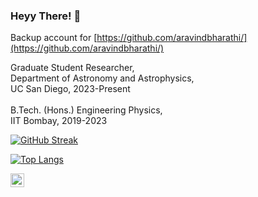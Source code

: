 ### Heyy There! 👋

Backup account for [https://github.com/aravindbharathi/](https://github.com/aravindbharathi/)

Graduate Student Researcher,<br>
Department of Astronomy and Astrophysics,<br>
UC San Diego, 2023-Present<br><br>
B.Tech. (Hons.) Engineering Physics,<br>
IIT Bombay, 2019-2023

[![GitHub Streak](https://github-readme-streak-stats.herokuapp.com/?user=aravindbharathi&count_private=true&theme=tokyonight)](https://git.io/streak-stats)
  
[![Top Langs](https://github-readme-stats.vercel.app/api/top-langs/?username=aravindbharathi&hide=scss&layout=compact&langs_count=6)](https://github.com/anuraghazra/github-readme-stats)

[<img align="left" alt="Website" width="22px" src="https://cdn.jsdelivr.net/npm/simple-icons@v3/icons/statuspage.svg" />](https://aravindbharathi.github.io/)
<br>
